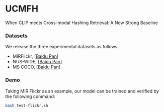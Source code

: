 # UCMFH
When CLIP meets Cross-modal Hashing Retrieval: A New Strong Baseline


### Datasets
We release the three experimental datasets as follows:
- MIRFlickr, [[Baidu Pan](https://pan.baidu.com/s/1zv72jFR-L91vOOK5MUUoOw?pwd=1a30)]
- NUS-WIDE, [[Baidu Pan](https://pan.baidu.com/s/1v9C2M_jL593PKtaRFkPyZw?pwd=8qwm)]
- MS COCO, [[Baidu Pan](https://pan.baidu.com/s/14nq1mYz7-75O0aDsuOhExA?pwd=537l)]

### Demo 
Taking MIR Flickr as an example, our model can be trained and verified by the following command:
```bash
bash test-flickr.sh
```